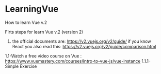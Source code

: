 # LearningVue
 How to learn Vue v.2

Firts steps for learn Vue v.2 (version 2)

1) the official documents are: https://v2.vuejs.org/v2/guide/
if you know React you also read this: https://v2.vuejs.org/v2/guide/comparison.html

1.1-Watch a free video course on Vue : https://www.vuemastery.com/courses/intro-to-vue-js/vue-instance
1.1.1-Simple Exercise
